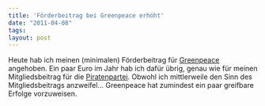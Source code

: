 ```yaml
---
title: 'Förderbeitrag bei Greenpeace erhöht'
date: "2011-04-08"
tags: 
layout: post
---
```

Heute hab ich meinen (minimalen) Förderbeitrag für <a href="http://www.greenpeace.de">Greenpeace</a> angehoben. Ein paar Euro im Jahr hab ich dafür übrig, genau wie für meinen Mitgliedsbeitrag für die <a href="http://www.piratenpartei.de/">Piratenpartei</a>. Obwohl ich mittlerweile den Sinn des Mitgliedsbeitrags anzweifel... Greenpeace hat zumindest ein paar greifbare Erfolge vorzuweisen.
